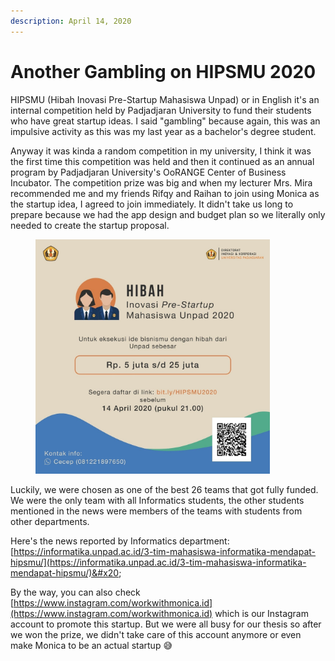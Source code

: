 ```yaml
---
description: April 14, 2020
---
```


# Another Gambling on HIPSMU 2020

HIPSMU (Hibah Inovasi Pre-Startup Mahasiswa Unpad) or in English it's an internal competition held by Padjadjaran University to fund their students who have great startup ideas. I said "gambling" because again, this was an impulsive activity as this was my last year as a bachelor's degree student.

Anyway it was kinda a random competition in my university, I think it was the first time this competition was held and then it continued as an annual program by Padjadjaran University's OoRANGE Center of Business Incubator. The competition prize was big and when my lecturer Mrs. Mira recommended me and my friends Rifqy and Raihan to join using Monica as the startup idea, I agreed to join immediately. It didn't take us long to prepare because we had the app design and budget plan so we literally only needed to create the startup proposal.

<figure><img src="../../.gitbook/assets/image (53).png" alt="" width="375"><figcaption></figcaption></figure>

Luckily, we were chosen as one of the best 26 teams that got fully funded. We were the only team with all Informatics students, the other students mentioned in the news were members of the teams with students from other departments.

Here's the news reported by Informatics department: [https://informatika.unpad.ac.id/3-tim-mahasiswa-informatika-mendapat-hipsmu/](https://informatika.unpad.ac.id/3-tim-mahasiswa-informatika-mendapat-hipsmu/)&#x20;

By the way, you can also check [https://www.instagram.com/workwithmonica.id](https://www.instagram.com/workwithmonica.id) which is our Instagram account to promote this startup. But we were all busy for our thesis so after we won the prize, we didn't take care of this account anymore or even make Monica to be an actual startup 😅
